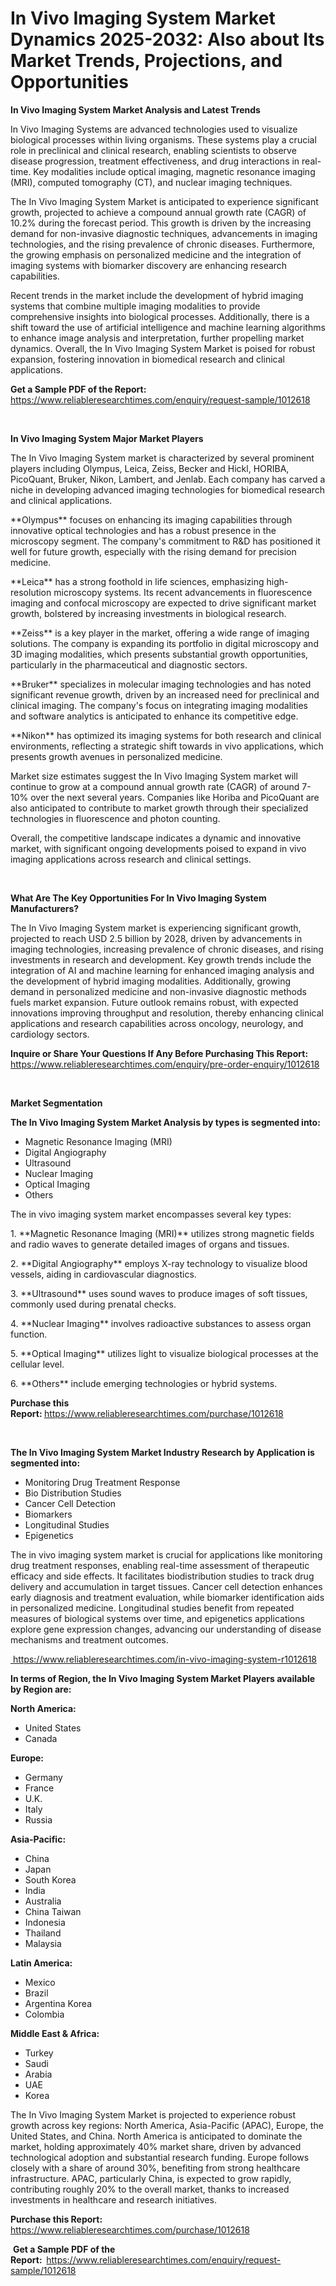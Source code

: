 <p><h1>In Vivo Imaging System Market Dynamics 2025-2032: Also about Its Market Trends, Projections, and Opportunities</h1></p><p><strong>In Vivo Imaging System Market Analysis and Latest Trends</strong></p>
<p><p>In Vivo Imaging Systems are advanced technologies used to visualize biological processes within living organisms. These systems play a crucial role in preclinical and clinical research, enabling scientists to observe disease progression, treatment effectiveness, and drug interactions in real-time. Key modalities include optical imaging, magnetic resonance imaging (MRI), computed tomography (CT), and nuclear imaging techniques.</p><p>The In Vivo Imaging System Market is anticipated to experience significant growth, projected to achieve a compound annual growth rate (CAGR) of 10.2% during the forecast period. This growth is driven by the increasing demand for non-invasive diagnostic techniques, advancements in imaging technologies, and the rising prevalence of chronic diseases. Furthermore, the growing emphasis on personalized medicine and the integration of imaging systems with biomarker discovery are enhancing research capabilities.</p><p>Recent trends in the market include the development of hybrid imaging systems that combine multiple imaging modalities to provide comprehensive insights into biological processes. Additionally, there is a shift toward the use of artificial intelligence and machine learning algorithms to enhance image analysis and interpretation, further propelling market dynamics. Overall, the In Vivo Imaging System Market is poised for robust expansion, fostering innovation in biomedical research and clinical applications.</p></p>
<p><strong>Get a Sample PDF of the Report:&nbsp;</strong> <a href="https://www.reliableresearchtimes.com/enquiry/request-sample/1012618?utm_campaign=3650&utm_medium=2&utm_source=Github&utm_content=ia&utm_term=17042025&utm_id=in-vivo-imaging-system">https://www.reliableresearchtimes.com/enquiry/request-sample/1012618</a></p>
<p>&nbsp;</p>
<p><strong>In Vivo Imaging System Major Market Players</strong></p>
<p><p>The In Vivo Imaging System market is characterized by several prominent players including Olympus, Leica, Zeiss, Becker and Hickl, HORIBA, PicoQuant, Bruker, Nikon, Lambert, and Jenlab. Each company has carved a niche in developing advanced imaging technologies for biomedical research and clinical applications.</p><p>**Olympus** focuses on enhancing its imaging capabilities through innovative optical technologies and has a robust presence in the microscopy segment. The company's commitment to R&D has positioned it well for future growth, especially with the rising demand for precision medicine.</p><p>**Leica** has a strong foothold in life sciences, emphasizing high-resolution microscopy systems. Its recent advancements in fluorescence imaging and confocal microscopy are expected to drive significant market growth, bolstered by increasing investments in biological research.</p><p>**Zeiss** is a key player in the market, offering a wide range of imaging solutions. The company is expanding its portfolio in digital microscopy and 3D imaging modalities, which presents substantial growth opportunities, particularly in the pharmaceutical and diagnostic sectors.</p><p>**Bruker** specializes in molecular imaging technologies and has noted significant revenue growth, driven by an increased need for preclinical and clinical imaging. The company's focus on integrating imaging modalities and software analytics is anticipated to enhance its competitive edge.</p><p>**Nikon** has optimized its imaging systems for both research and clinical environments, reflecting a strategic shift towards in vivo applications, which presents growth avenues in personalized medicine.</p><p>Market size estimates suggest the In Vivo Imaging System market will continue to grow at a compound annual growth rate (CAGR) of around 7-10% over the next several years. Companies like Horiba and PicoQuant are also anticipated to contribute to market growth through their specialized technologies in fluorescence and photon counting.</p><p>Overall, the competitive landscape indicates a dynamic and innovative market, with significant ongoing developments poised to expand in vivo imaging applications across research and clinical settings.</p></p>
<p>&nbsp;</p>
<p><strong>What Are The Key Opportunities For In Vivo Imaging System Manufacturers?</strong></p>
<p><p>The In Vivo Imaging System market is experiencing significant growth, projected to reach USD 2.5 billion by 2028, driven by advancements in imaging technologies, increasing prevalence of chronic diseases, and rising investments in research and development. Key growth trends include the integration of AI and machine learning for enhanced imaging analysis and the development of hybrid imaging modalities. Additionally, growing demand in personalized medicine and non-invasive diagnostic methods fuels market expansion. Future outlook remains robust, with expected innovations improving throughput and resolution, thereby enhancing clinical applications and research capabilities across oncology, neurology, and cardiology sectors.</p></p>
<p><strong>Inquire or Share Your Questions If Any Before Purchasing This Report:</strong> <a href="https://www.reliableresearchtimes.com/enquiry/pre-order-enquiry/1012618?utm_campaign=3650&utm_medium=2&utm_source=Github&utm_content=ia&utm_term=17042025&utm_id=in-vivo-imaging-system">https://www.reliableresearchtimes.com/enquiry/pre-order-enquiry/1012618</a></p>
<p>&nbsp;</p>
<p><strong>Market Segmentation</strong></p>
<p><strong>The In Vivo Imaging System Market Analysis by types is segmented into:</strong></p>
<p><ul><li>Magnetic Resonance Imaging (MRI)</li><li>Digital Angiography</li><li>Ultrasound</li><li>Nuclear Imaging</li><li>Optical Imaging</li><li>Others</li></ul></p>
<p><p>The in vivo imaging system market encompasses several key types: </p><p>1. **Magnetic Resonance Imaging (MRI)** utilizes strong magnetic fields and radio waves to generate detailed images of organs and tissues.  </p><p>2. **Digital Angiography** employs X-ray technology to visualize blood vessels, aiding in cardiovascular diagnostics.  </p><p>3. **Ultrasound** uses sound waves to produce images of soft tissues, commonly used during prenatal checks.  </p><p>4. **Nuclear Imaging** involves radioactive substances to assess organ function.  </p><p>5. **Optical Imaging** utilizes light to visualize biological processes at the cellular level.   </p><p>6. **Others** include emerging technologies or hybrid systems.</p></p>
<p><strong>Purchase this Report:&nbsp;</strong><a href="https://www.reliableresearchtimes.com/purchase/1012618?utm_campaign=3650&utm_medium=2&utm_source=Github&utm_content=ia&utm_term=17042025&utm_id=in-vivo-imaging-system">https://www.reliableresearchtimes.com/purchase/1012618</a></p>
<p>&nbsp;</p>
<p><strong>The In Vivo Imaging System Market Industry Research by Application is segmented into:</strong></p>
<p><ul><li>Monitoring Drug Treatment Response</li><li>Bio Distribution Studies</li><li>Cancer Cell Detection</li><li>Biomarkers</li><li>Longitudinal Studies</li><li>Epigenetics</li></ul></p>
<p><p>The in vivo imaging system market is crucial for applications like monitoring drug treatment responses, enabling real-time assessment of therapeutic efficacy and side effects. It facilitates biodistribution studies to track drug delivery and accumulation in target tissues. Cancer cell detection enhances early diagnosis and treatment evaluation, while biomarker identification aids in personalized medicine. Longitudinal studies benefit from repeated measures of biological systems over time, and epigenetics applications explore gene expression changes, advancing our understanding of disease mechanisms and treatment outcomes.</p></p>
<p><a href="https://www.reliableresearchtimes.com/in-vivo-imaging-system-r1012618?utm_campaign=3650&utm_medium=2&utm_source=Github&utm_content=ia&utm_term=17042025&utm_id=in-vivo-imaging-system">&nbsp;https://www.reliableresearchtimes.com/in-vivo-imaging-system-r1012618</a></p>
<p><strong>In terms of Region, the In Vivo Imaging System Market Players available by Region are:</strong></p>
<p>
    <p> <strong> North America: </strong>
        <ul>
            <li>United States</li>
            <li>Canada</li>
        </ul>
        </p> 
    <p> <strong> Europe: </strong>
        <ul>
            <li>Germany</li>
            <li>France</li>
            <li>U.K.</li>
            <li>Italy</li>
            <li>Russia</li>
        </ul>
        </p> 
    <p> <strong> Asia-Pacific: </strong>
        <ul>
            <li>China</li>
            <li>Japan</li>
            <li>South Korea</li>
            <li>India</li>
            <li>Australia</li>
            <li>China Taiwan</li>
            <li>Indonesia</li>
            <li>Thailand</li>
            <li>Malaysia</li>
        </ul>
        </p> 
    <p> <strong> Latin America: </strong>
        <ul>
            <li>Mexico</li>
            <li>Brazil</li>
            <li>Argentina Korea</li>
            <li>Colombia</li>
        </ul>
        </p> 
    <p> <strong> Middle East & Africa: </strong>
        <ul>
            <li>Turkey</li>
            <li>Saudi</li>
            <li>Arabia</li>
            <li>UAE</li>
            <li>Korea</li>
        </ul>
    </p>
    </p>
<p><p>The In Vivo Imaging System Market is projected to experience robust growth across key regions: North America, Asia-Pacific (APAC), Europe, the United States, and China. North America is anticipated to dominate the market, holding approximately 40% market share, driven by advanced technological adoption and substantial research funding. Europe follows closely with a share of around 30%, benefiting from strong healthcare infrastructure. APAC, particularly China, is expected to grow rapidly, contributing roughly 20% to the overall market, thanks to increased investments in healthcare and research initiatives.</p></p>
<p><strong>Purchase this Report: </strong><a href="https://www.reliableresearchtimes.com/purchase/1012618?utm_campaign=3650&utm_medium=2&utm_source=Github&utm_content=ia&utm_term=17042025&utm_id=in-vivo-imaging-system">https://www.reliableresearchtimes.com/purchase/1012618</a></p>
<p>&nbsp;<strong>Get a Sample PDF of the Report:&nbsp;&nbsp;</strong><a href="https://www.reliableresearchtimes.com/enquiry/request-sample/1012618?utm_campaign=3650&utm_medium=2&utm_source=Github&utm_content=ia&utm_term=17042025&utm_id=in-vivo-imaging-system">https://www.reliableresearchtimes.com/enquiry/request-sample/1012618</a></p>
<p><strong></strong></p>
<p><p></p><p></p><p></p></p>